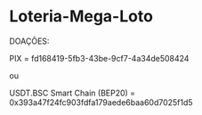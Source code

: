 # Loteria-Mega-Loto
DOAÇÕES:

PIX = fd168419-5fb3-43be-9cf7-4a34de508424

ou

USDT.BSC Smart Chain (BEP20) = 0x393a47f24fc903fdfa179aede6baa60d7025f1d5

